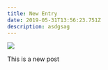 ```yaml
---
title: New Entry
date: 2019-05-31T13:56:23.751Z
description: asdgsag
---
```

![](/img/deepinscreenshot_select-area_20190603155829.png)

This is a new post
